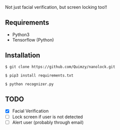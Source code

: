 Not just facial verification, but screen locking too!!

## Requirements

- Python3
- Tensorflow (Python)

## Installation

```
$ git clone https://github.com/Quimzy/nanolock.git

$ pip3 install requirements.txt

$ python recognizer.py
```

## TODO

- [X] Facial Verification
- [ ] Lock screen if user is not detected
- [ ] Alert user (probably through email)
